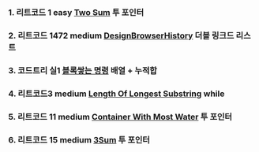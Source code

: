 ### 1. 리트코드 1 easy [Two Sum](https://leetcode.com/problems/two-sum/description/) 투 포인터

### 2. 리트코드 1472 medium [DesignBrowserHistory](https://leetcode.com/problems/design-browser-history/) 더블 링크드 리스트

### 3. 코드트리 실1 [블록쌓는 명령](https://www.codetree.ai/training-field/search/problems/block-stacking-commands/description?page=1&pageSize=20&tier=10%2C11) 배열 + 누적합

### 4. 리트코드3 medium [Length Of Longest Substring](https://leetcode.com/problems/longest-substring-without-repeating-characters/description/) while

### 5. 리트코드 11 medium [Container With Most Water](https://leetcode.com/problems/container-with-most-water/description/) 투 포인터

### 6. 리트코드 15 medium [3Sum](https://leetcode.com/problems/3sum/description/) 투 포인터
